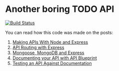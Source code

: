 # Another boring TODO API

[![Build Status](https://travis-ci.org/AlbertoFdzM/another-todo-api.svg?branch=master)](https://travis-ci.org/AlbertoFdzM/another-todo-api)

You can read how this code was made on the posts:

1. [Making APIs With Node and Express](http://onlythepixel.com/2016/12/11/making-apis-with-node-and-express/)
1. [API Routing with Express](http://onlythepixel.com/2016/12/17/api-routing-with-express/)
1. [Mongoose, MongoDB and Express](http://onlythepixel.com/2017/01/05/mongoose-mongodb-and-express/)
1. [Documenting your API with API Blueprint](http://onlythepixel.com/2017/08/25/documenting-your-api-with-api-blueprint/)
1. [Testing an API Against Documentation](http://onlythepixel.com/2017/09/06/testing-an-api-against-documentation/)

